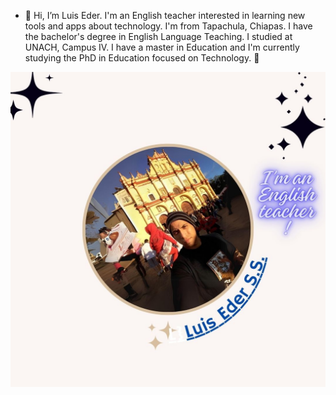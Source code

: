 
- 👋 Hi, I’m Luis Eder. I'm an English teacher interested in learning new tools and apps about technology. I'm from Tapachula, Chiapas. I have the bachelor's degree in English Language Teaching. I studied at UNACH, Campus IV. I have a master in Education and I'm currently studying the PhD in Education focused on Technology. 🌟

<img src="Eder.jpg">



